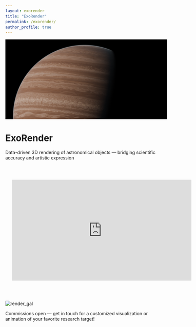 ```yaml
---
layout: exorender
title: "ExoRender"
permalink: /exorender/
author_profile: true
---
```


<div class="gallery">
<img src="/images/render_jup.png" alt="render_jup">
</div>

# ExoRender
Data-driven 3D rendering of astronomical objects — bridging scientific accuracy and artistic expression

<div style="margin: 40px 0; padding: 20px; background-color: rgba(255,255,255,0.05); border-radius: 10px;">
  <iframe 
    width="560" 
    height="315" 
    src="https://www.youtube.com/embed/Q0aGZvRusAM?start=6" 
    title="WISE1049vid" 
    frameborder="0" 
    allow="accelerometer; autoplay; clipboard-write; encrypted-media; gyroscope; picture-in-picture" 
    allowfullscreen>
  </iframe>
</div>

<div class="gallery">
<img src="/images/render_gal.png" alt="render_gal">
</div>


Commissions open — get in touch for a customized visualization or animation of your favorite research target!

